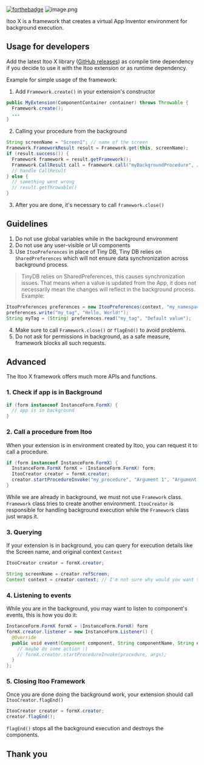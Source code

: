 [![forthebadge](https://forthebadge.com/images/featured/featured-built-with-love.svg)](https://forthebadge.com)
![image.png](public/image.png)

Itoo X is a framework that creates a virtual App Inventor environment for background execution.

## Usage for developers

Add the latest Itoo X library ([GitHub releases](https://github.com/theItoO/itoo-x/releases)) as compile time dependency
if you decide to use it with the Itoo extension or as runtime dependency.

Example for simple usage of the framework:

1. Add `Framework.create()` in your extension's constructor

```java
public MyExtension(ComponentContainer container) throws Throwable {
  Framework.create();
  ...
}
```

2. Calling your procedure from the background

```java
String screenName = "Screen1"; // name of the screen
Framework.FrameworkResult result = Framework.get(this, screenName);
if (result.success()) {
  Framework framework = result.getFramework();
  Framework.CallResult call = framework.call("myBackgroundProcedure", /* optional arguments */0);
  // handle CallResult
} else {
  // something went wrong
  // result.getThrowable()
}
```

3. After you are done, it's necessary to call `framework.close()`

## Guidelines

1. Do not use global variables while in the background environment
2. Do not use any user-visible or UI components
3. Use `ItooPreferences` in place of Tiny DB, Tiny DB relies on `SharedPreferences` which will not ensure data synchronization
   across background process.
> TinyDB relies on SharedPreferences, this causes synchronization issues. That means when a value is updated from the
App, it does not necessarily mean the changes will reflect in the background process.
Example:

```java
ItooPreferences preferences = new ItooPreferences(context, "my_namespace");
preferences.write("my_tag", "Hello, World!");
String myTag = (String) preferences.read("my_tag", "Default value");
```
4. Make sure to call `Framework.close()` or `flagEnd()` to avoid problems.
5. Do not ask for permissions in background, as a safe measure, framework blocks all such requests.

## Advanced

The Itoo X framework offers much more APIs and functions.

### 1. Check if app is in Background

```java
if (form instanceof InstanceForm.FormX) {
  // app is in background
}
```

### 2. Call a procedure from Itoo

When your extension is in environment created by Itoo, you can request it to call a procedure.

```java
if (form instanceof InstanceForm.FormX) {
  InstanceForm.FormX formX = (InstanceForm.FormX) form;
  ItooCreator creator = formX.creator;
  creator.startProcedureInvoke("my_procedure", "Argument 1", "Argument 2"...);
}
```

While we are already in background, we must not use `Framework` class. `Framework` class tries to create another environment.
`ItooCreator` is responsible for handling background execution while the `Framework` class just wraps it.

### 3. Querying

If your extension is in background, you can query for execution details like the Screen name, and original context `Context`

```java
ItooCreator creator = formX.creator;

String screenName = creator.refScreen;
Context context = creator.context; // I'm not sure why would you want to do it
```

### 4. Listening to events

While you are in the background, you may want to listen to component's events, this is how you do it:

```java
InstanceForm.FormX formX = (InstanceForm.FormX) form
formX.creator.listener = new InstanceForm.Listener() {
  @Override
  public void event(Component component, String componentName, String eventName, Object... args) {
    // maybe do some action :)
    // formX.creator.startProcedureInvoke(procedure, args);
  }
};
```


### 5. Closing Itoo Framework

Once you are done doing the background work, your extension should call `ItooCreator.flagEnd()`

```java
ItooCreator creator = formX.creator;
creator.flagEnd();
```

`flagEnd()` stops all the background execution and destroys the components.

## Thank you